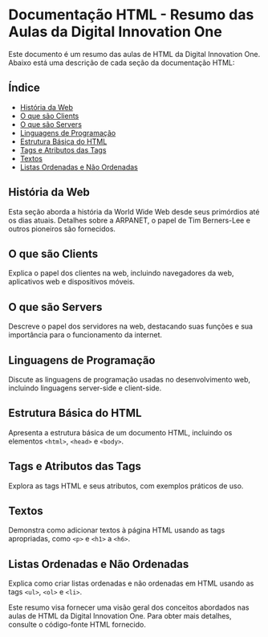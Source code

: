 # Documentação HTML - Resumo das Aulas da Digital Innovation One

Este documento é um resumo das aulas de HTML da Digital Innovation One. Abaixo está uma descrição de cada seção da documentação HTML:

## Índice
- [História da Web](#história-da-web)
- [O que são Clients](#o-que-são-clients)
- [O que são Servers](#o-que-são-servers)
- [Linguagens de Programação](#linguagens-de-programação)
- [Estrutura Básica do HTML](#estrutura-básica-do-html)
- [Tags e Atributos das Tags](#tags-e-atributos-das-tags)
- [Textos](#textos)
- [Listas Ordenadas e Não Ordenadas](#listas-ordenadas-e-não-ordenadas)

## História da Web
Esta seção aborda a história da World Wide Web desde seus primórdios até os dias atuais. Detalhes sobre a ARPANET, o papel de Tim Berners-Lee e outros pioneiros são fornecidos.

## O que são Clients
Explica o papel dos clientes na web, incluindo navegadores da web, aplicativos web e dispositivos móveis.

## O que são Servers
Descreve o papel dos servidores na web, destacando suas funções e sua importância para o funcionamento da internet.

## Linguagens de Programação
Discute as linguagens de programação usadas no desenvolvimento web, incluindo linguagens server-side e client-side.

## Estrutura Básica do HTML
Apresenta a estrutura básica de um documento HTML, incluindo os elementos `<html>`, `<head>` e `<body>`.

## Tags e Atributos das Tags
Explora as tags HTML e seus atributos, com exemplos práticos de uso.

## Textos
Demonstra como adicionar textos à página HTML usando as tags apropriadas, como `<p>` e `<h1>` a `<h6>`.

## Listas Ordenadas e Não Ordenadas
Explica como criar listas ordenadas e não ordenadas em HTML usando as tags `<ul>`, `<ol>` e `<li>`.

Este resumo visa fornecer uma visão geral dos conceitos abordados nas aulas de HTML da Digital Innovation One. Para obter mais detalhes, consulte o código-fonte HTML fornecido.
